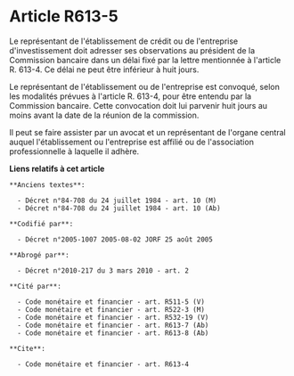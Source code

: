 # Article R613-5

Le représentant de l'établissement de crédit ou de l'entreprise d'investissement doit adresser ses observations au président
de la Commission bancaire dans un délai fixé par la lettre mentionnée à l'article R. 613-4. Ce délai ne peut être inférieur à
huit jours.

Le représentant de l'établissement ou de l'entreprise est convoqué, selon les modalités prévues à l'article R. 613-4, pour
être entendu par la Commission bancaire. Cette convocation doit lui parvenir huit jours au moins avant la date de la réunion
de la commission.

Il peut se faire assister par un avocat et un représentant de l'organe central auquel l'établissement ou l'entreprise est
affilié ou de l'association professionnelle à laquelle il adhère.

**Liens relatifs à cet article**

	**Anciens textes**:

	  - Décret n°84-708 du 24 juillet 1984 - art. 10 (M)
	  - Décret n°84-708 du 24 juillet 1984 - art. 10 (Ab)

	**Codifié par**:

	  - Décret n°2005-1007 2005-08-02 JORF 25 août 2005

	**Abrogé par**:

	  - Décret n°2010-217 du 3 mars 2010 - art. 2

	**Cité par**:

	  - Code monétaire et financier - art. R511-5 (V)
	  - Code monétaire et financier - art. R522-3 (M)
	  - Code monétaire et financier - art. R532-19 (V)
	  - Code monétaire et financier - art. R613-7 (Ab)
	  - Code monétaire et financier - art. R613-8 (Ab)

	**Cite**:

	  - Code monétaire et financier - art. R613-4
